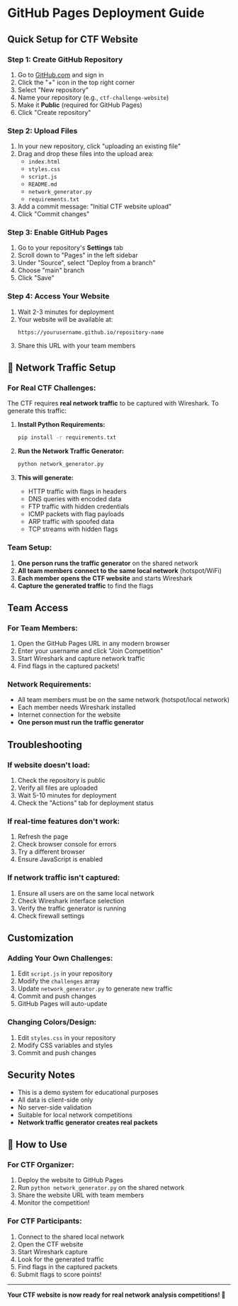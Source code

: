 # GitHub Pages Deployment Guide

## Quick Setup for CTF Website

### Step 1: Create GitHub Repository

1. Go to [GitHub.com](https://github.com) and sign in
2. Click the "+" icon in the top right corner
3. Select "New repository"
4. Name your repository (e.g., `ctf-challenge-website`)
5. Make it **Public** (required for GitHub Pages)
6. Click "Create repository"

### Step 2: Upload Files

1. In your new repository, click "uploading an existing file"
2. Drag and drop these files into the upload area:
   - `index.html`
   - `styles.css`
   - `script.js`
   - `README.md`
   - `network_generator.py`
   - `requirements.txt`
3. Add a commit message: "Initial CTF website upload"
4. Click "Commit changes"

### Step 3: Enable GitHub Pages

1. Go to your repository's **Settings** tab
2. Scroll down to "Pages" in the left sidebar
3. Under "Source", select "Deploy from a branch"
4. Choose "main" branch
5. Click "Save"

### Step 4: Access Your Website

1. Wait 2-3 minutes for deployment
2. Your website will be available at:
   ```
   https://yourusername.github.io/repository-name
   ```
3. Share this URL with your team members

## 🚀 Network Traffic Setup

### For Real CTF Challenges:

The CTF requires **real network traffic** to be captured with Wireshark. To generate this traffic:

1. **Install Python Requirements:**

   ```bash
   pip install -r requirements.txt
   ```

2. **Run the Network Traffic Generator:**

   ```bash
   python network_generator.py
   ```

3. **This will generate:**
   - HTTP traffic with flags in headers
   - DNS queries with encoded data
   - FTP traffic with hidden credentials
   - ICMP packets with flag payloads
   - ARP traffic with spoofed data
   - TCP streams with hidden flags

### Team Setup:

1. **One person runs the traffic generator** on the shared network
2. **All team members connect to the same local network** (hotspot/WiFi)
3. **Each member opens the CTF website** and starts Wireshark
4. **Capture the generated traffic** to find the flags

## Team Access

### For Team Members:

1. Open the GitHub Pages URL in any modern browser
2. Enter your username and click "Join Competition"
3. Start Wireshark and capture network traffic
4. Find flags in the captured packets!

### Network Requirements:

- All team members must be on the same network (hotspot/local network)
- Each member needs Wireshark installed
- Internet connection for the website
- **One person must run the traffic generator**

## Troubleshooting

### If website doesn't load:

1. Check the repository is public
2. Verify all files are uploaded
3. Wait 5-10 minutes for deployment
4. Check the "Actions" tab for deployment status

### If real-time features don't work:

1. Refresh the page
2. Check browser console for errors
3. Try a different browser
4. Ensure JavaScript is enabled

### If network traffic isn't captured:

1. Ensure all users are on the same local network
2. Check Wireshark interface selection
3. Verify the traffic generator is running
4. Check firewall settings

## Customization

### Adding Your Own Challenges:

1. Edit `script.js` in your repository
2. Modify the `challenges` array
3. Update `network_generator.py` to generate new traffic
4. Commit and push changes
5. GitHub Pages will auto-update

### Changing Colors/Design:

1. Edit `styles.css` in your repository
2. Modify CSS variables and styles
3. Commit and push changes

## Security Notes

- This is a demo system for educational purposes
- All data is client-side only
- No server-side validation
- Suitable for local network competitions
- **Network traffic generator creates real packets**

## 🎯 How to Use

### For CTF Organizer:

1. Deploy the website to GitHub Pages
2. Run `python network_generator.py` on the shared network
3. Share the website URL with team members
4. Monitor the competition!

### For CTF Participants:

1. Connect to the shared local network
2. Open the CTF website
3. Start Wireshark capture
4. Look for the generated traffic
5. Find flags in the captured packets
6. Submit flags to score points!

---

**Your CTF website is now ready for real network analysis competitions! 🚀**
